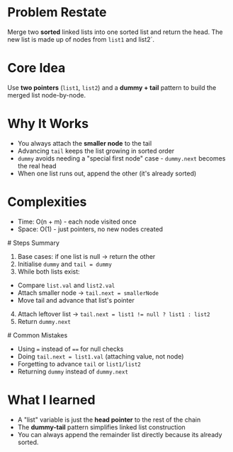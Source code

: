 # Problem Restate
Merge two **sorted** linked lists into one sorted list and return the head.
The new list is made up of nodes from `list1` and list2`.

# Core Idea
Use **two pointers** (`list1`, `list2`) and a **dummy + tail** pattern to build the merged list node-by-node.

# Why It Works
- You always attach the **smaller node** to the tail
- Advancing `tail` keeps the list growing in sorted order
- `dummy` avoids needing a "special first node" case - `dummy.next` becomes the real head
- When one list runs out, append the other (it's already sorted)

# Complexities
- Time: O(n + m) - each node visited once
- Space: O(1) - just pointers, no new nodes created

# Steps Summary
1. Base cases: if one list is null -> return the other
2. Initialise `dummy` and `tail = dummy`
3. While both lists exist:
  - Compare `list.val` and `list2.val`
  - Attach smaller node -> `tail.next = smallerNode`
  - Move tail and advance that list's pointer
4. Attach leftover list -> `tail.next = list1 != null ? list1 : list2`
5. Return `dummy.next`

# Common Mistakes
- Using `=` instead of `==` for null checks
- Doing `tail.next = list1.val` (attaching value,  not node)
- Forgetting to advance `tail` or `list1/list2`
- Returning `dummy` instead of `dummy.next`

# What I learned
- A "list" variable is just the **head pointer** to the rest of the chain
- The **dummy-tail** pattern simplifies linked list construction
- You can always append the remainder list directly because its already sorted.
